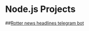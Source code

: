 # Node.js Projects

##[Rotter news headlines telegram bot](https://github.com/einatsof/nodejs-projects/tree/main/rotter-news-headlines-telegram-bot)
